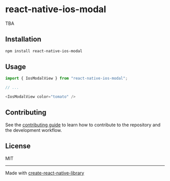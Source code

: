 # react-native-ios-modal

TBA

## Installation

```sh
npm install react-native-ios-modal
```

## Usage

```js
import { IosModalView } from "react-native-ios-modal";

// ...

<IosModalView color="tomato" />
```

## Contributing

See the [contributing guide](CONTRIBUTING.md) to learn how to contribute to the repository and the development workflow.

## License

MIT

---

Made with [create-react-native-library](https://github.com/callstack/react-native-builder-bob)
